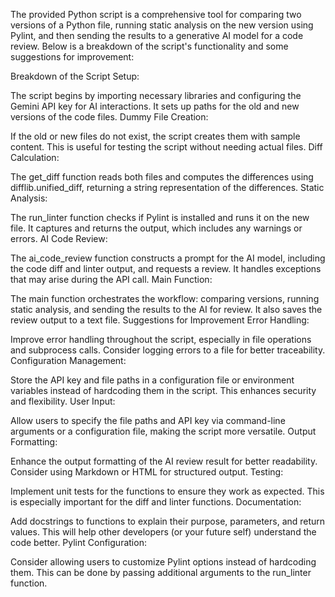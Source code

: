 The provided Python script is a comprehensive tool for comparing two versions of a Python file, running static analysis on the new version using Pylint, and then sending the results to a generative AI model for a code review. Below is a breakdown of the script's functionality and some suggestions for improvement:

Breakdown of the Script
Setup:

The script begins by importing necessary libraries and configuring the Gemini API key for AI interactions.
It sets up paths for the old and new versions of the code files.
Dummy File Creation:

If the old or new files do not exist, the script creates them with sample content. This is useful for testing the script without needing actual files.
Diff Calculation:

The get_diff function reads both files and computes the differences using difflib.unified_diff, returning a string representation of the differences.
Static Analysis:

The run_linter function checks if Pylint is installed and runs it on the new file. It captures and returns the output, which includes any warnings or errors.
AI Code Review:

The ai_code_review function constructs a prompt for the AI model, including the code diff and linter output, and requests a review. It handles exceptions that may arise during the API call.
Main Function:

The main function orchestrates the workflow: comparing versions, running static analysis, and sending the results to the AI for review. It also saves the review output to a text file.
Suggestions for Improvement
Error Handling:

Improve error handling throughout the script, especially in file operations and subprocess calls. Consider logging errors to a file for better traceability.
Configuration Management:

Store the API key and file paths in a configuration file or environment variables instead of hardcoding them in the script. This enhances security and flexibility.
User Input:

Allow users to specify the file paths and API key via command-line arguments or a configuration file, making the script more versatile.
Output Formatting:

Enhance the output formatting of the AI review result for better readability. Consider using Markdown or HTML for structured output.
Testing:

Implement unit tests for the functions to ensure they work as expected. This is especially important for the diff and linter functions.
Documentation:

Add docstrings to functions to explain their purpose, parameters, and return values. This will help other developers (or your future self) understand the code better.
Pylint Configuration:

Consider allowing users to customize Pylint options instead of hardcoding them. This can be done by passing additional arguments to the run_linter function.
